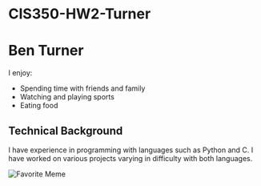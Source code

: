 # CIS350-HW2-Turner

# Ben Turner

I enjoy:

- Spending time with friends and family
- Watching and playing sports
- Eating food

## Technical Background

I have experience in programming with languages such as Python and C. I have worked on various projects varying in difficulty with both languages.

![Favorite Meme](https://pbs.twimg.com/ext_tw_video_thumb/1736414198555381761/pu/img/VgYmKaRlsmjnEF0p.jpg)
